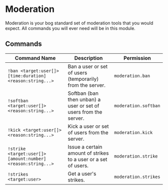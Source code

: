 # Moderation

Moderation is your bog standard set of moderation tools that you would expect. All commands you
will ever need will be in this module.

## Commands

| Command Name                                                 | Description                                                      | Permission           |
| ------------------------------------------------------------ | ---------------------------------------------------------------- | -------------------- |
| `!ban <target:user[]> [time:duration] <reason:string...>`    | Ban a user or set of users (temporarily) from the server.        | `moderation.ban`     |
| `!softban <target:user[]> <reason:string...>`                | Softban (ban then unban) a user or set of users from the server. | `moderation.softban` |
| `!kick <target:user[]> <reason:string...>`                   | Kick a user or set of users from the server.                     | `moderation.kick`    |
| `!strike <target:user[]> [amount:number] <reason:string...>` | Issue a certain amount of strikes to a user or a set of users.   | `moderation.strike`  |
| `!strikes <target:user>`                                     | Get a user's strikes.                                            | `moderation.strikes` |
